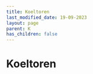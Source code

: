 ```yaml
---
title: Koeltoren
last_modified_date: 19-09-2023
layout: page
parent: K
has_children: false
---
```


Koeltoren
=========

